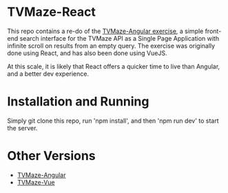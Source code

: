 # TVMaze-React

This repo contains a re-do of the [TVMaze-Angular exercise](https://github.com/CKKOK/tvmaze-angular), a simple front-end search interface for the TVMaze API as a Single Page Application with infinite scroll on results from an empty query. The exercise was originally done using React, and has also been done using VueJS.

At this scale, it is likely that React offers a quicker time to live than Angular, and a better dev experience.

# Installation and Running

Simply git clone this repo, run 'npm install', and then 'npm run dev' to start the server.

# Other Versions
- [TVMaze-Angular](https://github.com/CKKOK/tvmaze-angular)
- [TVMaze-Vue](https://github.com/CKKOK/tvmaze-vue)
